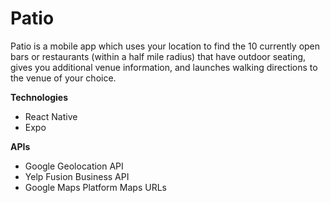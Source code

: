 # Patio

Patio is a mobile app which uses your location to find the 10 currently open bars or restaurants (within a half mile radius) that have outdoor seating, gives you additional venue information, and launches walking directions to the venue of your choice.


**Technologies**
* React Native
* Expo

**APIs**
* Google Geolocation API
* Yelp Fusion Business API
* Google Maps Platform Maps URLs


